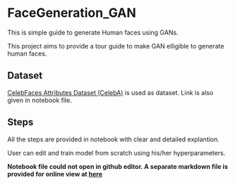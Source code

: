 # FaceGeneration_GAN
This is simple guide to generate Human faces using GANs.

This project aims to provide a tour guide to make GAN elligible to generate human faces.

## Dataset
[CelebFaces Attributes Dataset (CelebA)](http://mmlab.ie.cuhk.edu.hk/projects/CelebA.html) is used as dataset. Link is also given in notebook file.

## Steps
All the steps are provided in notebook with clear and detailed explantion.

User can edit and train model from scratch using his/her hyperparameters.

**Notebook file could not open in github editor. A separate markdown file is provided for online view at [here](dlnd_face_generation.md)**
